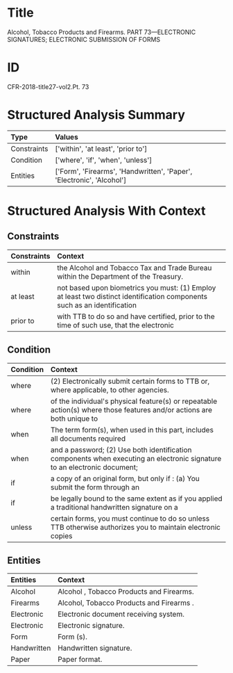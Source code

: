 # Title

 Alcohol, Tobacco Products and Firearms. PART 73—ELECTRONIC SIGNATURES; ELECTRONIC SUBMISSION OF FORMS


# ID

 CFR-2018-title27-vol2.Pt. 73


# Structured Analysis Summary

| Type        | Values                                                                |
|:------------|:----------------------------------------------------------------------|
| Constraints | ['within', 'at least', 'prior to']                                    |
| Condition   | ['where', 'if', 'when', 'unless']                                     |
| Entities    | ['Form', 'Firearms', 'Handwritten', 'Paper', 'Electronic', 'Alcohol'] |


# Structured Analysis With Context

 


## Constraints

| Constraints   | Context                                                                                                                  |
|:--------------|:-------------------------------------------------------------------------------------------------------------------------|
| within        | the Alcohol and Tobacco Tax and Trade Bureau within  the Department of the Treasury.                                     |
| at least      | not based upon biometrics you must: (1) Employ at least two distinct identification components such as an identification |
| prior to      | with TTB to do so and have certified, prior to the time of such use, that the electronic                                 |


## Condition

| Condition   | Context                                                                                                                  |
|:------------|:-------------------------------------------------------------------------------------------------------------------------|
| where       | (2) Electronically submit certain forms to TTB or, where  applicable, to other agencies.                                 |
| where       | of the individual's physical feature(s) or repeatable action(s) where those features and/or actions are both unique to   |
| when        | The term form(s),  when used in this part, includes all documents required                                               |
| when        | and a password; (2) Use both identification components when executing an electronic signature to an electronic document; |
| if          | a copy of an original form, but only if : (a) You submit the form through an                                             |
| if          | be legally bound to the same extent as if you applied a traditional handwritten signature on a                           |
| unless      | certain forms, you must continue to do so unless TTB otherwise authorizes you to maintain electronic copies              |


## Entities

| Entities    | Context                                   |
|:------------|:------------------------------------------|
| Alcohol     | Alcohol , Tobacco Products and Firearms.  |
| Firearms    | Alcohol, Tobacco Products and  Firearms . |
| Electronic  | Electronic  document receiving system.    |
| Electronic  | Electronic  signature.                    |
| Form        | Form (s).                                 |
| Handwritten | Handwritten  signature.                   |
| Paper       | Paper  format.                            |



